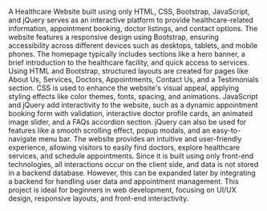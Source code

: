 A Healthcare Website built using only HTML, CSS, Bootstrap, JavaScript, and jQuery serves as an interactive platform to provide healthcare-related information, appointment booking, doctor listings, and contact options. The website features a responsive design using Bootstrap, ensuring accessibility across different devices such as desktops, tablets, and mobile phones.
The homepage typically includes sections like a hero banner, a brief introduction to the healthcare facility, and quick access to services. Using HTML and Bootstrap, structured layouts are created for pages like About Us, Services, Doctors, Appointments, Contact Us, and a Testimonials section. CSS is used to enhance the website's visual appeal, applying styling effects like color themes, fonts, spacing, and animations.
JavaScript and jQuery add interactivity to the website, such as a dynamic appointment booking form with validation, interactive doctor profile cards, an animated image slider, and a FAQs accordion section. jQuery can also be used for features like a smooth scrolling effect, popup modals, and an easy-to-navigate menu bar.
The website provides an intuitive and user-friendly experience, allowing visitors to easily find doctors, explore healthcare services, and schedule appointments. Since it is built using only front-end technologies, all interactions occur on the client side, and data is not stored in a backend database. However, this can be expanded later by integrating a backend for handling user data and appointment management. This project is ideal for beginners in web development, focusing on UI/UX design, responsive layouts, and front-end interactivity.
